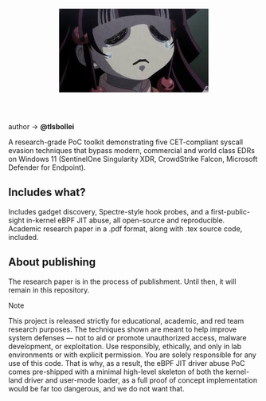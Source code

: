 <h1 align="center">
  <br>
  <img src=assets/nanika.jpg alt=":3" width="300"></a>
  <br>
  <br>
</h1>

author -> **@tlsbollei**

A research-grade PoC toolkit demonstrating five CET-compliant syscall evasion techniques that bypass modern, commercial and world class EDRs on Windows 11 (SentinelOne Singularity XDR, CrowdStrike Falcon, Microsoft Defender for Endpoint).

## Includes what?
Includes gadget discovery, Spectre-style hook probes, and a first-public-sight in-kernel eBPF JIT abuse, all open-source and reproducible. Academic research paper in a .pdf format, along with .tex source code, included.

## About publishing
The research paper is in the process of publishment. Until then, it will remain in this repository.

> [!NOTE]
> This project is released strictly for educational, academic, and red team research purposes. The techniques shown are meant to help improve system defenses — not to aid or promote unauthorized access, malware development, or exploitation. Use responsibly, ethically, and only in lab environments or with explicit permission. You are solely responsible for any use of this code.
That is why, as a result, the eBPF JIT driver abuse PoC comes pre-shipped with a minimal high-level skeleton of both the kernel-land driver and user-mode loader, as a full proof of concept implementation would be far too dangerous, and we do not want that.






